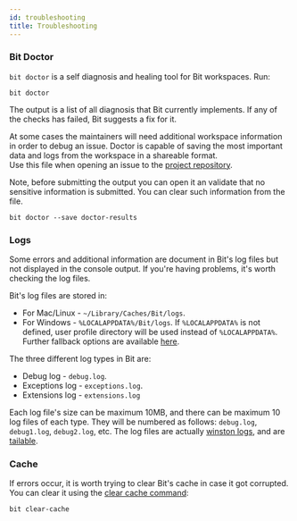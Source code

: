 ```yaml
---
id: troubleshooting
title: Troubleshooting
---
```


### Bit Doctor

`bit doctor` is a self diagnosis and healing tool for Bit workspaces. Run:

```shell
bit doctor
```

The output is a list of all diagnosis that Bit currently implements. If any of the checks has failed, Bit suggests a fix for it.

At some cases the maintainers will need additional workspace information in order to debug an issue. Doctor is capable of saving the most important data and logs from the workspace in a shareable format.  
Use this file when opening an issue to the [project repository](https://github.com/teambit/bit).

Note, before submitting the output you can open it an validate that no sensitive information is submitted. You can clear such information from the file.

```shell
bit doctor --save doctor-results
```

### Logs

Some errors and additional information are document in Bit's log files but not displayed in the console output. If you're having problems, it's worth checking the log files.

Bit's log files are stored in:

- For Mac/Linux - `~/Library/Caches/Bit/logs`.
- For Windows - `%LOCALAPPDATA%/Bit/logs`. If `%LOCALAPPDATA%` is not defined, user profile directory will be used instead of `%LOCALAPPDATA%`. Further fallback options are available [here](https://github.com/sindresorhus/os-homedir/blob/master/index.js).

The three different log types in Bit are:

- Debug log - `debug.log`.
- Exceptions log - `exceptions.log`.
- Extensions log - `extensions.log`  

Each log file's size can be maximum 10MB, and there can be maximum 10 log files of each type. They will be numbered as follows: `debug.log`, `debug1.log`, `debug2.log`, etc.
The log files are actually [winston logs](https://github.com/winstonjs/winston), and are [tailable](https://github.com/winstonjs/winston/blob/master/docs/transports.md).

### Cache

If errors occur, it is worth trying to clear Bit's cache in case it got corrupted. You can clear it using the [clear cache command](/docs/apis/cli-all#clear-cache):

```shell
bit clear-cache
```